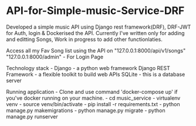 # API-for-Simple-music-Service-DRF
Developed a simple music API using Django rest framework(DRF), DRF-JWT for Auth, login &amp; Dockerised the API. 
Currently I've written only for adding and editting Songs, Work in progress to add other functionlaties. 

Access all my Fav Song list using the API on "127.0.0.1:8000/api/v1/songs"
"127.0.0.1:8000/admin" - For Login Page 

Technology stack - 
Django - a python web framework
Django REST Framework - a flexible toolkit to build web APIs
SQLite - this is a database server


Running application - Clone and use command 'docker-compose up' if you've docker running on your machine.
    - cd music_service
    - virtualenv venv
    - source venv/bin/activate
    - pip install -r requirements.txt
    - python manage.py makemigrations
    - python manage.py migrate
    - python manage.py runserver
    
